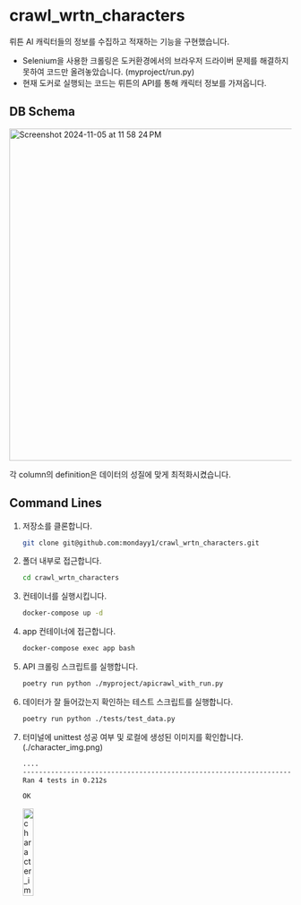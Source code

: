# crawl_wrtn_characters

뤼튼 AI 캐릭터들의 정보를 수집하고 적재하는 기능을 구현했습니다.

- Selenium을 사용한 크롤링은 도커환경에서의 브라우저 드라이버 문제를 해결하지 못하여 코드만 올려놓았습니다. (myproject/run.py)
- 현재 도커로 실행되는 코드는 뤼튼의 API를 통해 캐릭터 정보를 가져옵니다.

## DB Schema

<img width="593" alt="Screenshot 2024-11-05 at 11 58 24 PM" src="https://github.com/user-attachments/assets/afdbb833-f1d7-4c2f-abb8-a6514127db14">

각 column의 definition은 데이터의 성질에 맞게 최적화시켰습니다.

## Command Lines

1. 저장소를 클론합니다.
    ```bash
    git clone git@github.com:mondayy1/crawl_wrtn_characters.git
    ```
2. 폴더 내부로 접근합니다.
    ```bash
    cd crawl_wrtn_characters
    ```
3. 컨테이너를 실행시킵니다.
    ```bash
    docker-compose up -d
    ```
4. app 컨테이너에 접근합니다.
    ```bash
    docker-compose exec app bash
    ```
5. API 크롤링 스크립트를 실행합니다.
    ```bash
    poetry run python ./myproject/apicrawl_with_run.py
    ```
6. 데이터가 잘 들어갔는지 확인하는 테스트 스크립트를 실행합니다.
    ```bash
    poetry run python ./tests/test_data.py
    ```
7. 터미널에 unittest 성공 여부 및 로컬에 생성된 이미지를 확인합니다. (./character_img.png)
    ```bash
    ....
    ----------------------------------------------------------------------
    Ran 4 tests in 0.212s

    OK
    ```

    <img src="https://github.com/user-attachments/assets/ec68bdb2-e6f9-4128-a75e-81d365955c2e" alt="character_img" width="20%">
